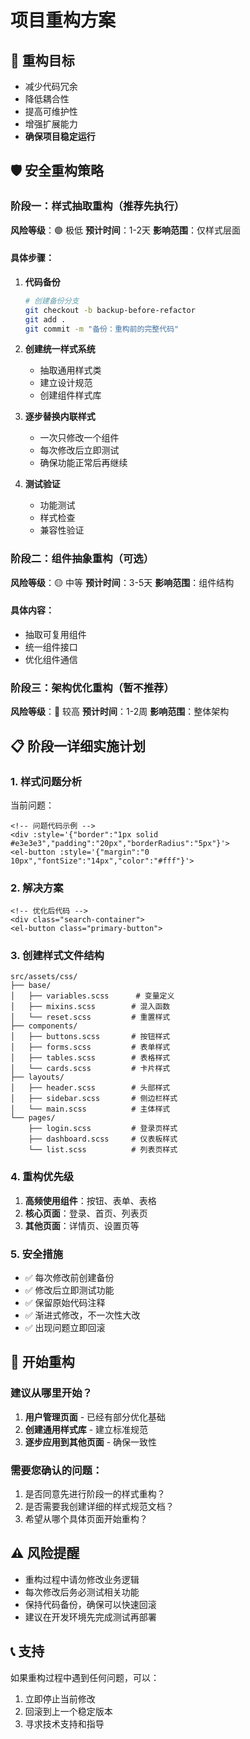 # 项目重构方案

## 🎯 重构目标
- 减少代码冗余
- 降低耦合性
- 提高可维护性
- 增强扩展能力
- **确保项目稳定运行**

## 🛡️ 安全重构策略

### 阶段一：样式抽取重构（推荐先执行）
**风险等级**：🟢 极低
**预计时间**：1-2天
**影响范围**：仅样式层面

#### 具体步骤：
1. **代码备份**
   ```bash
   # 创建备份分支
   git checkout -b backup-before-refactor
   git add .
   git commit -m "备份：重构前的完整代码"
   ```

2. **创建统一样式系统**
   - 抽取通用样式类
   - 建立设计规范
   - 创建组件样式库

3. **逐步替换内联样式**
   - 一次只修改一个组件
   - 每次修改后立即测试
   - 确保功能正常后再继续

4. **测试验证**
   - 功能测试
   - 样式检查
   - 兼容性验证

### 阶段二：组件抽象重构（可选）
**风险等级**：🟡 中等
**预计时间**：3-5天
**影响范围**：组件结构

#### 具体内容：
- 抽取可复用组件
- 统一组件接口
- 优化组件通信

### 阶段三：架构优化重构（暂不推荐）
**风险等级**：🔴 较高
**预计时间**：1-2周
**影响范围**：整体架构

## 📋 阶段一详细实施计划

### 1. 样式问题分析
当前问题：
```vue
<!-- 问题代码示例 -->
<div :style='{"border":"1px solid #e3e3e3","padding":"20px","borderRadius":"5px"}'>
<el-button :style='{"margin":"0 10px","fontSize":"14px","color":"#fff"}'>
```

### 2. 解决方案
```vue
<!-- 优化后代码 -->
<div class="search-container">
<el-button class="primary-button">
```

### 3. 创建样式文件结构
```
src/assets/css/
├── base/
│   ├── variables.scss      # 变量定义
│   ├── mixins.scss        # 混入函数
│   └── reset.scss         # 重置样式
├── components/
│   ├── buttons.scss       # 按钮样式
│   ├── forms.scss         # 表单样式
│   ├── tables.scss        # 表格样式
│   └── cards.scss         # 卡片样式
├── layouts/
│   ├── header.scss        # 头部样式
│   ├── sidebar.scss       # 侧边栏样式
│   └── main.scss          # 主体样式
└── pages/
    ├── login.scss         # 登录页样式
    ├── dashboard.scss     # 仪表板样式
    └── list.scss          # 列表页样式
```

### 4. 重构优先级
1. **高频使用组件**：按钮、表单、表格
2. **核心页面**：登录、首页、列表页
3. **其他页面**：详情页、设置页等

### 5. 安全措施
- ✅ 每次修改前创建备份
- ✅ 修改后立即测试功能
- ✅ 保留原始代码注释
- ✅ 渐进式修改，不一次性大改
- ✅ 出现问题立即回滚

## 🚀 开始重构

### 建议从哪里开始？
1. **用户管理页面** - 已经有部分优化基础
2. **创建通用样式库** - 建立标准规范
3. **逐步应用到其他页面** - 确保一致性

### 需要您确认的问题：
1. 是否同意先进行阶段一的样式重构？
2. 是否需要我创建详细的样式规范文档？
3. 希望从哪个具体页面开始重构？

## ⚠️ 风险提醒
- 重构过程中请勿修改业务逻辑
- 每次修改后务必测试相关功能
- 保持代码备份，确保可以快速回滚
- 建议在开发环境先完成测试再部署

## 📞 支持
如果重构过程中遇到任何问题，可以：
1. 立即停止当前修改
2. 回滚到上一个稳定版本
3. 寻求技术支持和指导